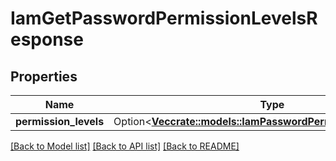 # IamGetPasswordPermissionLevelsResponse

## Properties

Name | Type | Description | Notes
------------ | ------------- | ------------- | -------------
**permission_levels** | Option<[**Vec<crate::models::IamPasswordPermissionsDescription>**](IamPasswordPermissionsDescription.md)> |  | [optional]

[[Back to Model list]](../README.md#documentation-for-models) [[Back to API list]](../README.md#documentation-for-api-endpoints) [[Back to README]](../README.md)



